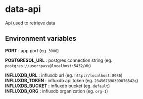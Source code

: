 # data-api
Api used to retrieve data

## Environment variables

 **PORT**            : app port                   (eg. `3000`)

 **POSTGRESQL_URL**  : postgres connection string (eg. `postgres://user:pass@localhost:5432/db`)

 **INFLUXDB_URL**    : influxdb url               (eg. `http://localhost:8086`)\
 **INFLUXDB_TOKEN**  : influxdb api token         (eg. `234567890309876542q`)\
 **INFLUXDB_BUCKET** : influxdb bucket            (eg. `default`)\
 **INFLUXDB_ORG**    : influxdb organization      (eg. `org-1`)
